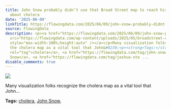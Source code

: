 ```yaml
---
title: John Snow probably didn’t use that Broad Street map to reach his conclusions
  about cholera
date: '2025-06-09'
linkTitle: https://flowingdata.com/2025/06/09/john-snow-probably-didnt-use-that-broad-street-map-to-reach-his-conclusions-about-cholera/
source: FlowingData
description: <p><a href="https://flowingdata.com/2025/06/09/john-snow-probably-didnt-use-that-broad-street-map-to-reach-his-conclusions-about-cholera/"><img
  src="https://flowingdata.com/wp-content/uploads/2025/05/broadstreet-cholera-map-close-1536x864-1-750x422.webp"
  style="max-width:100%;height:auto" /></a></p>Many visualization folks recognize
  the cholera map as a vital tool that John&#8230;<p><strong>Tags:</strong> <a href="https://flowingdata.com/tag/cholera/"
  rel="tag">cholera</a>, <a href="https://flowingdata.com/tag/john-snow/" rel="tag">John
  Snow</a>, <a href="https://flowingdata.com/tag/joshua-ste ...
disable_comments: true
---
```

<p><a href="https://flowingdata.com/2025/06/09/john-snow-probably-didnt-use-that-broad-street-map-to-reach-his-conclusions-about-cholera/"><img src="https://flowingdata.com/wp-content/uploads/2025/05/broadstreet-cholera-map-close-1536x864-1-750x422.webp" style="max-width:100%;height:auto" /></a></p>Many visualization folks recognize the cholera map as a vital tool that John&#8230;<p><strong>Tags:</strong> <a href="https://flowingdata.com/tag/cholera/" rel="tag">cholera</a>, <a href="https://flowingdata.com/tag/john-snow/" rel="tag">John Snow</a>, <a href="https://flowingdata.com/tag/joshua-ste ...